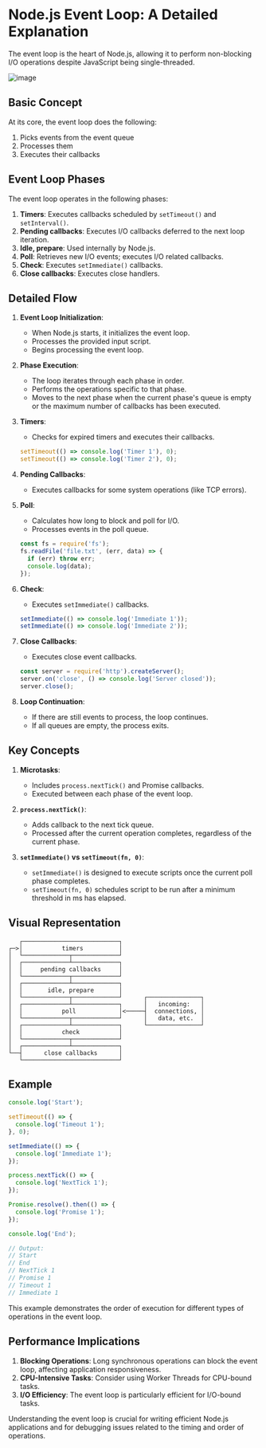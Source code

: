 # Node.js Event Loop: A Detailed Explanation

The event loop is the heart of Node.js, allowing it to perform non-blocking I/O operations despite JavaScript being single-threaded.

![image](https://github.com/user-attachments/assets/0d2a995a-3000-47d3-b085-4791385ae481)


## Basic Concept

At its core, the event loop does the following:
1. Picks events from the event queue
2. Processes them
3. Executes their callbacks

## Event Loop Phases

The event loop operates in the following phases:

1. **Timers**: Executes callbacks scheduled by `setTimeout()` and `setInterval()`.
2. **Pending callbacks**: Executes I/O callbacks deferred to the next loop iteration.
3. **Idle, prepare**: Used internally by Node.js.
4. **Poll**: Retrieves new I/O events; executes I/O related callbacks.
5. **Check**: Executes `setImmediate()` callbacks.
6. **Close callbacks**: Executes close handlers.

## Detailed Flow

1. **Event Loop Initialization**:
   - When Node.js starts, it initializes the event loop.
   - Processes the provided input script.
   - Begins processing the event loop.

2. **Phase Execution**:
   - The loop iterates through each phase in order.
   - Performs the operations specific to that phase.
   - Moves to the next phase when the current phase's queue is empty or the maximum number of callbacks has been executed.

3. **Timers**:
   - Checks for expired timers and executes their callbacks.
   
   ```javascript
   setTimeout(() => console.log('Timer 1'), 0);
   setTimeout(() => console.log('Timer 2'), 0);
   ```

4. **Pending Callbacks**:
   - Executes callbacks for some system operations (like TCP errors).

5. **Poll**:
   - Calculates how long to block and poll for I/O.
   - Processes events in the poll queue.
   
   ```javascript
   const fs = require('fs');
   fs.readFile('file.txt', (err, data) => {
     if (err) throw err;
     console.log(data);
   });
   ```

6. **Check**:
   - Executes `setImmediate()` callbacks.
   
   ```javascript
   setImmediate(() => console.log('Immediate 1'));
   setImmediate(() => console.log('Immediate 2'));
   ```

7. **Close Callbacks**:
   - Executes close event callbacks.
   
   ```javascript
   const server = require('http').createServer();
   server.on('close', () => console.log('Server closed'));
   server.close();
   ```

8. **Loop Continuation**:
   - If there are still events to process, the loop continues.
   - If all queues are empty, the process exits.

## Key Concepts

1. **Microtasks**: 
   - Includes `process.nextTick()` and Promise callbacks.
   - Executed between each phase of the event loop.

2. **`process.nextTick()`**:
   - Adds callback to the next tick queue.
   - Processed after the current operation completes, regardless of the current phase.

3. **`setImmediate()` vs `setTimeout(fn, 0)`**:
   - `setImmediate()` is designed to execute scripts once the current poll phase completes.
   - `setTimeout(fn, 0)` schedules script to be run after a minimum threshold in ms has elapsed.

## Visual Representation

```
   ┌───────────────────────────┐
┌─>│           timers          │
│  └─────────────┬─────────────┘
│  ┌─────────────┴─────────────┐
│  │     pending callbacks     │
│  └─────────────┬─────────────┘
│  ┌─────────────┴─────────────┐
│  │       idle, prepare       │
│  └─────────────┬─────────────┘      ┌───────────────┐
│  ┌─────────────┴─────────────┐      │   incoming:   │
│  │           poll            │<─────┤  connections, │
│  └─────────────┬─────────────┘      │   data, etc.  │
│  ┌─────────────┴─────────────┐      └───────────────┘
│  │           check           │
│  └─────────────┬─────────────┘
│  ┌─────────────┴─────────────┐
└──┤      close callbacks      │
   └───────────────────────────┘
```

## Example

```javascript
console.log('Start');

setTimeout(() => {
  console.log('Timeout 1');
}, 0);

setImmediate(() => {
  console.log('Immediate 1');
});

process.nextTick(() => {
  console.log('NextTick 1');
});

Promise.resolve().then(() => {
  console.log('Promise 1');
});

console.log('End');

// Output:
// Start
// End
// NextTick 1
// Promise 1
// Timeout 1
// Immediate 1
```

This example demonstrates the order of execution for different types of operations in the event loop.

## Performance Implications

1. **Blocking Operations**: Long synchronous operations can block the event loop, affecting application responsiveness.
2. **CPU-Intensive Tasks**: Consider using Worker Threads for CPU-bound tasks.
3. **I/O Efficiency**: The event loop is particularly efficient for I/O-bound tasks.

Understanding the event loop is crucial for writing efficient Node.js applications and for debugging issues related to the timing and order of operations.
